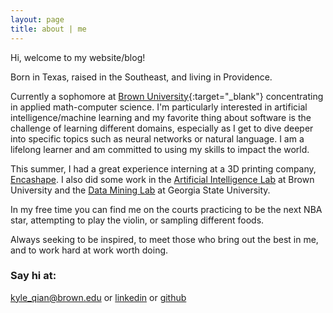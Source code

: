 ```yaml
---
layout: page
title: about | me
---
```


Hi, welcome to my website/blog!

Born in Texas, raised in the Southeast, and living in Providence. 

Currently a sophomore at [Brown University](https://en.wikipedia.org/wiki/Brown_University){:target="_blank"} concentrating in applied math-computer science. I'm particularly interested in artificial intelligence/machine learning and my favorite thing about software is the challenge of learning different domains, especially as I get to dive deeper into specific topics such as neural networks or natural language. I am a lifelong learner and am committed to using my skills to impact the world.

This summer, I had a great experience interning at a 3D printing company, [Encashape](http://encashape.com/). I also did some work in the [Artificial Intelligence Lab](https://www.brown.edu/Research/AI/blog/) at Brown University and the [Data Mining Lab](http://dmlab.cs.gsu.edu/) at Georgia State University.

In my free time you can find me on the courts practicing to be the next NBA star, attempting to play the violin, or sampling different foods.

Always seeking to be inspired, to meet those who bring out the best in me, and to work hard at work worth doing.

### Say hi at:

[kyle_qian@brown.edu](mailto:kyle_qian@brown.edu) or [linkedin](https://www.linkedin.com/in/kyle-q-879814126/) or [github](https://github.com/kqian5)
